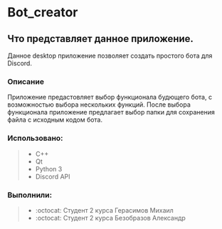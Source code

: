 # Bot_creator
## Что представляет данное приложение.
Данное desktop приложение позволяет создать простого бота для Discord.
### Описание 
Приложение предастовляет выбор функционала будющего бота, с возможностью выбора нескольких функций.
После выбора функционала приложение предлагает выбор папки для сохранения файла с исходным кодом бота.

### Использовано:
> * С++
> * Qt
> * Python 3
> * Discord API

### Выполнили:
> * :octocat: Студент 2  курса Герасимов Михаил
> * :octocat: Студент 2 курса Безобразов Александр

